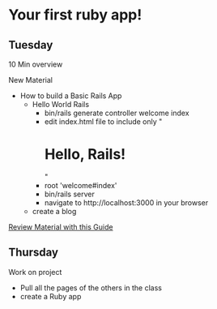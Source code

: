 # Your first ruby app!

## Tuesday
10 Min overview

New Material
- How to build a Basic Rails App
  - Hello World Rails
    - bin/rails generate controller welcome index
    - edit index.html file to include only "<h1>Hello, Rails!</h1>"
    - root 'welcome#index'
    - bin/rails server 
    - navigate to http://localhost:3000 in your browser
  - create a blog

[Review Material with this Guide](http://guides.rubyonrails.org/getting_started.html)


## Thursday

Work on project
- Pull all the pages of the others in the class
- create a Ruby app 
